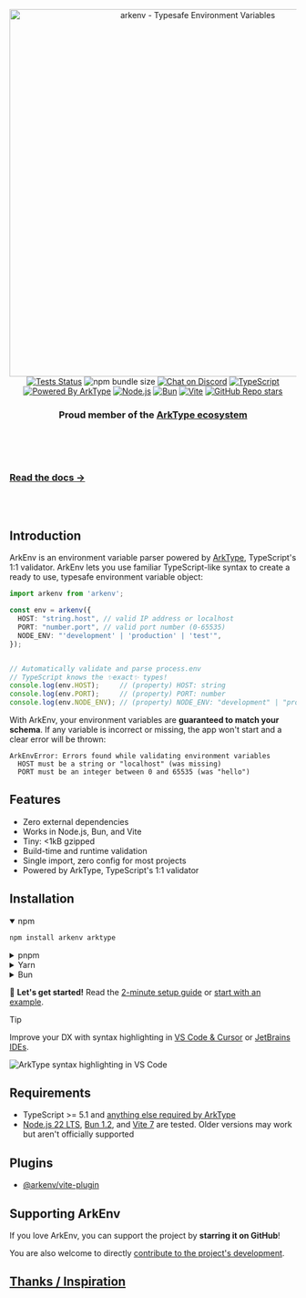 <p align="center">
  <a href="https://arkenv.js.org">
    <img alt="arkenv - Typesafe Environment Variables" src="https://og.tailgraph.com/og?titleFontFamily=JetBrains+Mono&textFontFamily=Inter&title=ArkEnv&titleTailwind=text-[%23e9eef9]%20font-bold%20relative%20decoration-%5Brgb(180,215,255)%5D%20decoration-wavy%20decoration-[5px]%20underline%20underline-offset-[16px]%20text-5xl%20mb-8&text=Typesafe%20environment%20variables%20powered%20by%20ArkType&textTailwind=text-[%238b9dc1]%20text-3xl&bgTailwind=bg-gradient-to-b%20from-[%23061a3a]%20to-black" width="645px">
  </a>
  <br />
  <a href="https://github.com/yamcodes/arkenv/actions/workflows/tests.yml?query=branch%3Amain"><img alt="Tests Status" src="https://github.com/yamcodes/arkenv/actions/workflows/tests.yml/badge.svg?event=push&branch=main"></a>
  <img alt="npm bundle size" src="https://img.shields.io/bundlephobia/minzip/arkenv">
  <a href="https://discord.com/channels/957797212103016458/1415373591394127894"><img alt="Chat on Discord" src="https://img.shields.io/discord/957797212103016458?label=Chat&color=5865f4&logo=discord&labelColor=121214"></a>
  <a href="https://www.typescriptlang.org/"><img alt="TypeScript" src="https://img.shields.io/badge/TypeScript-3178C6?style=flat&logo=typescript&logoColor=white"></a>
  <a href="https://arktype.io/"><img alt="Powered By ArkType" src="https://custom-icon-badges.demolab.com/badge/ArkType-0d1526?logo=arktype2&logoColor=e9eef9"></a>
  <a href="https://nodejs.org/en"><img alt="Node.js" src="https://img.shields.io/badge/Node.js-339933?style=flat&logo=node.js&logoColor=white"></a>
  <a href="https://bun.com/"><img alt="Bun" src="https://img.shields.io/badge/Bun-14151a?logo=bun&logoColor=fbf0df"></a>
  <a href="https://vite.dev/"><img alt="Vite" src="https://custom-icon-badges.demolab.com/badge/Vite-2e2742?logo=vite2&logoColor=dfdfd6"></a>
  <a href="https://github.com/yamcodes/arkenv"><img alt="GitHub Repo stars" src="https://custom-icon-badges.demolab.com/github/stars/yamcodes/arkenv?logo=star&logoColor=373737&label=Star%20us!&"></a>
  <h3 align="center">Proud member of the <a href="https://arktype.io/docs/ecosystem#arkenv">ArkType ecosystem</a></h3>
</p>

<br/>
<br/>
<br/>

### [Read the docs →](https://arkenv.js.org/docs)

<br/>
<br/>

## Introduction


ArkEnv is an environment variable parser powered by [ArkType](https://arktype.io/), TypeScript's 1:1 validator. ArkEnv lets you use familiar TypeScript-like syntax to create a ready to use, typesafe environment variable object:


```ts
import arkenv from 'arkenv';

const env = arkenv({
  HOST: "string.host", // valid IP address or localhost
  PORT: "number.port", // valid port number (0-65535)
  NODE_ENV: "'development' | 'production' | 'test'",
});


// Automatically validate and parse process.env
// TypeScript knows the ✨exact✨ types!
console.log(env.HOST);     // (property) HOST: string
console.log(env.PORT);     // (property) PORT: number
console.log(env.NODE_ENV); // (property) NODE_ENV: "development" | "production" | "test"
```

With ArkEnv, your environment variables are **guaranteed to match your schema**. If any variable is incorrect or missing, the app won't start and a clear error will be thrown:

```
ArkEnvError: Errors found while validating environment variables
  HOST must be a string or "localhost" (was missing)
  PORT must be an integer between 0 and 65535 (was "hello")
```

## Features

- Zero external dependencies
- Works in Node.js, Bun, and Vite
- Tiny: <1kB gzipped
- Build-time and runtime validation
- Single import, zero config for most projects
- Powered by ArkType, TypeScript's 1:1 validator

## Installation

<details open>
<summary>npm</summary>

```sh
npm install arkenv arktype
```
</details>

<details>
<summary>pnpm</summary>

```sh
pnpm add arkenv arktype
```
</details>

<details>
<summary>Yarn</summary>

```sh
yarn add arkenv arktype
```
</details>

<details>
<summary>Bun</summary>

```sh
bun add arkenv arktype
```
</details>

:rocket: **Let's get started!** Read the [2-minute setup guide](https://arkenv.js.org/docs/quickstart) or [start with an example](https://arkenv.js.org/docs/examples).


> [!TIP]
> Improve your DX with syntax highlighting in [VS Code & Cursor](/docs/integrations/vscode) or [JetBrains IDEs](/docs/integrations/jetbrains).
> 
> ![ArkType syntax highlighting in VS Code](https://raw.githubusercontent.com/yamcodes/arkenv/main/assets/dx.png)

## Requirements

- TypeScript >= 5.1 and [anything else required by ArkType](https://arktype.io/docs/intro/setup#installation)
-  [Node.js 22 LTS](https://github.com/yamcodes/arkenv/tree/main/examples/basic), [Bun 1.2](https://github.com/yamcodes/arkenv/tree/main/examples/with-bun), and [Vite 7](https://github.com/yamcodes/arkenv/tree/main/examples/with-vite-react-ts) are tested. Older versions may work but aren't officially supported

## Plugins

- [@arkenv/vite-plugin](https://github.com/yamcodes/arkenv/tree/main/packages/vite-plugin)

## Supporting ArkEnv

If you love ArkEnv, you can support the project by **starring it on GitHub**!

You are also welcome to directly [contribute to the project's development](https://github.com/yamcodes/arkenv/blob/main/CONTRIBUTING.md).

## [Thanks / Inspiration](https://github.com/yamcodes/arkenv/blob/main/THANKS.md)
